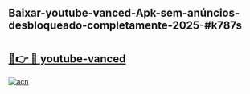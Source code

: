 ## Baixar-youtube-vanced-Apk-sem-anúncios-desbloqueado-completamente-2025-#k787s

# <h2><a href="https://ainizakaria.my?title=youtube-vanced&ref=20M">🔗👉 🔴 youtube-vanced</a></h2>

[![acn](https://github.com/user-attachments/assets/0f9c940e-d8b0-45ae-aac7-cd30a18b3e1c)](https://ainizakaria.my?title=youtube-vanced&ref=20M)

